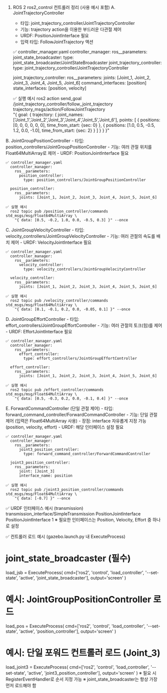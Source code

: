 1. ROS 2 ros2_control 컨트롤러 정리 (사용 예시 포함)
  A. JointTrajectoryController
    - 타입: joint_trajectory_controller/JointTrajectoryController
    - 기능: trajectory action을 이용한 부드러운 다관절 제어
    - URDF: PositionJointInterface 필요
    - 입력 타입: FollowJointTrajectory 액션

    ✅ controller_manager.yaml
      controller_manager:
        ros__parameters:
          joint_state_broadcaster:
            type: joint_state_broadcaster/JointStateBroadcaster
          joint_trajectory_controller:
            type: joint_trajectory_controller/JointTrajectoryController

      joint_trajectory_controller:
        ros__parameters:
          joints: [Joint_1, Joint_2, Joint_3, Joint_4, Joint_5, Joint_6]
          command_interfaces: [position]
          state_interfaces: [position, velocity]

    ✅ 실행 예시
      ros2 action send_goal /joint_trajectory_controller/follow_joint_trajectory \
        trajectory_msgs/action/FollowJointTrajectory \
        "{
          goal: {
            trajectory: {
              joint_names: ['Joint_1','Joint_2','Joint_3','Joint_4','Joint_5','Joint_6'],
              points: [
                { positions: [0, 0, 0, 0, 0, 0], time_from_start: {sec: 0} },
                { positions: [1.0, 0.5, -0.5, 1.2, 0.0, -1.0], time_from_start: {sec: 2} }
              ]
            }
          }
        }"

  B. JointGroupPositionController
    - 타입: position_controllers/JointGroupPositionController
    - 기능: 여러 관절 위치를 Float64MultiArray로 제어
    - URDF: PositionJointInterface 필요

    ✅ controller_manager.yaml
      controller_manager:
        ros__parameters:
          position_controller:
            type: position_controllers/JointGroupPositionController

      position_controller:
        ros__parameters:
          joints: [Joint_1, Joint_2, Joint_3, Joint_4, Joint_5, Joint_6]

    ✅ 실행 예시
      ros2 topic pub /position_controller/commands std_msgs/msg/Float64MultiArray \
        "{ data: [0.5, -0.2, 1.0, 0.0, -0.5, 0.3] }" --once
      
  C. JointGroupVelocityController
    - 타입: velocity_controllers/JointGroupVelocityController
    - 기능: 여러 관절의 속도를 배치 제어
    - URDF: VelocityJointInterface 필요

    ✅ controller_manager.yaml
      controller_manager:
        ros__parameters:
          velocity_controller:
            type: velocity_controllers/JointGroupVelocityController

      velocity_controller:
        ros__parameters:
          joints: [Joint_1, Joint_2, Joint_3, Joint_4, Joint_5, Joint_6]

    ✅ 실행 예시
      ros2 topic pub /velocity_controller/commands std_msgs/msg/Float64MultiArray \
        "{ data: [0.1, -0.1, 0.2, 0.0, -0.05, 0.1] }" --once

  D. JointGroupEffortController
    - 타입: effort_controllers/JointGroupEffortController
    - 기능: 여러 관절의 토크(힘)를 제어
    - URDF: EffortJointInterface 필요

    ✅ controller_manager.yaml
      controller_manager:
        ros__parameters:
          effort_controller:
            type: effort_controllers/JointGroupEffortController

      effort_controller:
        ros__parameters:
          joints: [Joint_1, Joint_2, Joint_3, Joint_4, Joint_5, Joint_6]

    ✅ 실행 예시
      ros2 topic pub /effort_controller/commands std_msgs/msg/Float64MultiArray \
        "{ data: [0.5, -0.3, 0.2, 0.0, -0.1, 0.4] }" --once

  E. ForwardCommandController (단일 관절 제어)
    - 타입: forward_command_controller/ForwardCommandController
    - 기능: 단일 관절 제어 (입력은 Float64MultiArray 사용)
    - 장점: interface 자유롭게 지정 가능 (position, velocity, effort)
    - URDF: 해당 인터페이스 설정 필요

    ✅ controller_manager.yaml
      controller_manager:
        ros__parameters:
          joint3_position_controller:
            type: forward_command_controller/ForwardCommandController

      joint3_position_controller:
        ros__parameters:
          joint: [Joint_3]
          interface_name: position

    ✅ 실행 예시
      ros2 topic pub /joint3_position_controller/commands std_msgs/msg/Float64MultiArray \
        "{ data: [-0.7] }" --once

✅ URDF 인터페이스 예시 (transmission)
  <transmission name="Joint_1_trans">
    <type>transmission_interface/SimpleTransmission</type>
    <joint name="Joint_1">
      <hardwareInterface>PositionJointInterface</hardwareInterface>
    </joint>
    <actuator name="Joint_1_actr">
      <hardwareInterface>PositionJointInterface</hardwareInterface>
      <mechanicalReduction>1</mechanicalReduction>
    </actuator>
  </transmission>
  ※ 필요한 인터페이스는 Position, Velocity, Effort 중 하나로 설정

✅ 컨트롤러 로드 예시 (gazebo.launch.py 내 ExecuteProcess)
  # joint_state_broadcaster (필수)
  load_jsb = ExecuteProcess(
      cmd=['ros2', 'control', 'load_controller', '--set-state', 'active', 'joint_state_broadcaster'],
      output='screen'
  )

  # 예시: JointGroupPositionController 로드
  load_pos = ExecuteProcess(
      cmd=['ros2', 'control', 'load_controller', '--set-state', 'active', 'position_controller'],
      output='screen'
  )

  # 예시: 단일 포워드 컨트롤러 로드 (Joint_3)
  load_joint3 = ExecuteProcess(
      cmd=['ros2', 'control', 'load_controller', '--set-state', 'active', 'joint3_position_controller'],
      output='screen'
  )
  ※ 필요 시 RegisterEventHandler로 순서 지정 가능
  ※ joint_state_broadcaster는 항상 가장 먼저 로드해야 함